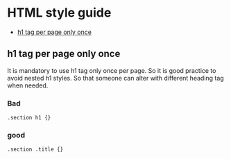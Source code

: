 # HTML style guide
- [h1 tag per page only once](#h1-tag-per-page-only-once)


## h1 tag per page only once 
It is mandatory to use h1 tag only once per page. So it is good practice to avoid nested h1 styles. So that someone can alter with different heading tag when needed.

### Bad 
```
.section h1 {}
```

### good 
```
.section .title {}
```
